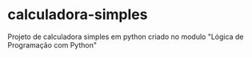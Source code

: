 # calculadora-simples
 Projeto de calculadora simples em python criado no modulo "Lógica de Programação com Python"
